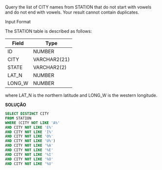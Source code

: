 Query the list of CITY names from STATION that do not start with vowels and do not end with vowels. Your result cannot contain duplicates.

Input Format

The STATION table is described as follows:

|  Field | Type |
|---|---|
| ID  | NUMBER |
| CITY | VARCHAR2(21)   |
| STATE  | VARCHAR2(2)  |
| LAT_N |  NUMBER |
| LONG_W | NUMBER |

where LAT_N is the northern latitude and LONG_W is the western longitude.



**SOLUÇÃO**


```sql
SELECT DISTINCT CITY 
FROM STATION  
WHERE (CITY NOT LIKE 'A%'
AND CITY NOT LIKE 'E%'
AND CITY NOT LIKE 'I%'
AND CITY NOT LIKE 'O%'
AND CITY NOT LIKE 'U%')
AND CITY NOT LIKE '%A'
AND CITY NOT LIKE '%E'
AND CITY NOT LIKE '%I'
AND CITY NOT LIKE '%O'
AND CITY NOT LIKE '%U'
```
